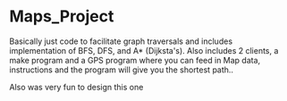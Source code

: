 # Maps_Project
Basically just code to facilitate graph traversals and includes implementation of BFS, DFS, and A* (Dijksta's).
Also includes 2 clients, a make program and a GPS program where you can feed in Map data, instructions and the program will give you the shortest path..

Also was very fun to design this one
